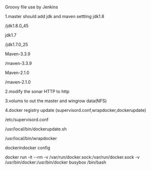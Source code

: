 Groovy file use by Jenkins

1.master should add jdk and maven settting
jdk1.8  

/jdk1.8.0_45  

jdk1.7  

/jdk1.7.0_25

Maven-3.3.9

/maven-3.3.9

Maven-2.1.0

/maven-2.1.0

2.modify the sonar HTTP to http

3.volums to out the master and wingrow data(NFS)

4.docker registry update (supervisord.conf,wrapdocker,dockerupdate) 

/etc/supervisord.conf 

/usr/local/bin/dockerupdate.sh 

/usr/local/bin/wrapdocker


dockerindocker config

docker run -it --rm -v /var/run/docker.sock:/var/run/docker.sock -v /usr/bin/docker:/usr/bin/docker busybox /bin/bash
